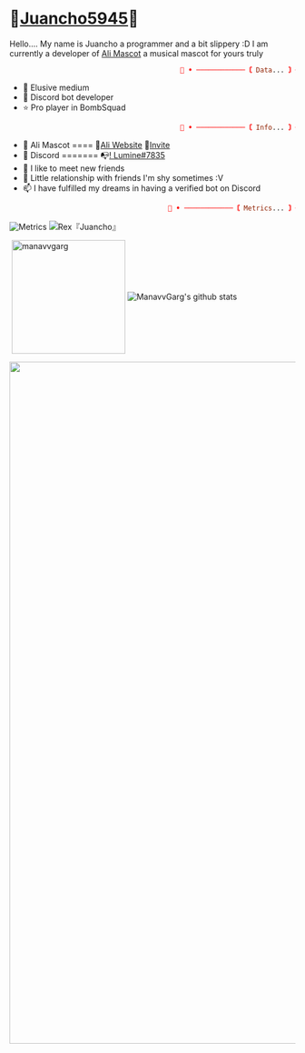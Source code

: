 # 🐺[Juancho5945](https://github.com/Juancho5945)🐺
Hello.... My name is Juancho a programmer and a bit slippery :D I am currently a developer of [Ali Mascot](https://github.com/Ali-Mascot) a musical mascot for yours truly

```prolog
                                          💎 • ────────────〘 Data... 〙──────────── • 💎
```

- 💖 Elusive medium
- 🌟 Discord bot developer
- ⭐ Pro player in BombSquad

```prolog
                                          💎 • ────────────〘 Info... 〙──────────── • 💎
```

- 🐾 Ali Mascot ==== 🎉[Ali Website](https://ali.mascot.cf) 🎁[Invite](https://discord.com/oauth2/authorize?client_id=977622856345219133&permissions=1644971949559&scope=bot%20applications.commands)
- 🚀 Discord ======= 📭[! Lumine#7835](https://discord.com/users/439615122865127425)
- 🌱 I like to meet new friends
- 💞️ Little relationship with friends I'm shy sometimes :V
- 📫 I have fulfilled my dreams in having a verified bot on Discord

```prolog
                                       💎 • ────────────〘 Metrics... 〙──────────── • 💎
```

![Metrics](https://metrics.lecoq.io/Juancho5945?template=classic&isocalendar=1&languages=1&introduction=1&stars=1&people=1&gists=1&followup=1&lines=1&activity=1&achievements=1&discussions=1&notable=1&repositories=1&pagespeed=1&repositories=100&repositories.batch=100&repositories.forks=false&repositories.affiliations=owner&isocalendar.duration=half-year&languages.limit=8&languages.sections=most-used&languages.colors=github&languages.aliases=JS&languages.threshold=0%25&languages.indepth=true&languages.categories=markup%2C%20programming&languages.recent.categories=markup%2C%20programming&languages.recent.load=300&languages.recent.days=14&introduction.title=true&stars.limit=4&people.limit=24&people.size=28&people.types=followers%2C%20following&people.identicons=false&people.shuffle=false&followup.sections=repositories&activity.limit=5&activity.load=300&activity.days=14&activity.filter=all&activity.visibility=all&activity.timestamps=false&achievements.threshold=C&achievements.secrets=true&achievements.display=detailed&achievements.limit=0&notable.repositories=false&repositories.featured=Juancho5945%2Freply&pagespeed.url=.user.website&pagespeed.detailed=false&pagespeed.screenshot=false&config.timezone=America%2FBogota)
 ![Rex『Juancho』](https://user-images.githubusercontent.com/75599353/118382571-97c9dc80-b5bc-11eb-8e22-9d66f93159d1.gif)
 <p>&nbsp;<img align="center" src="https://github-readme-stats.vercel.app/api?username=Juancho5945&show_icons=true&theme=merko" alt="manavvgarg" height="200"/>
<img align="center" src="https://github-readme-stats.vercel.app/api/top-langs/?username=Juancho5945&hide=lua&theme=merko" alt="ManavvGarg's github stats"/>
<div><img src="https://github-profile-trophy.vercel.app/?username=Juancho5945&theme=dracula" width="1200"></div></p>
<!---
Juancho5945/Juancho5945 is a ✨ special ✨ repository because its `README.md` (this file) appears on your GitHub profile.
You can click the Preview link to take a look at your changes.
--->
